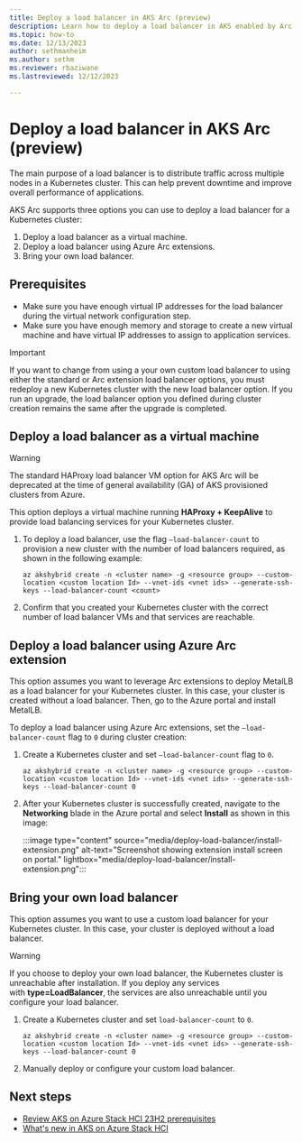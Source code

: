 ```yaml
---
title: Deploy a load balancer in AKS Arc (preview)
description: Learn how to deploy a load balancer in AKS enabled by Arc.
ms.topic: how-to
ms.date: 12/13/2023
author: sethmanheim
ms.author: sethm 
ms.reviewer: rbaziwane
ms.lastreviewed: 12/12/2023

---
```


# Deploy a load balancer in AKS Arc (preview)

The main purpose of a load balancer is to distribute traffic across multiple nodes in a Kubernetes cluster. This can help prevent downtime and improve overall performance of applications.

AKS Arc supports three options you can use to deploy a load balancer for a Kubernetes cluster:

1. Deploy a load balancer as a virtual machine.
1. Deploy a load balancer using Azure Arc extensions.
1. Bring your own load balancer.

## Prerequisites

- Make sure you have enough virtual IP addresses for the load balancer during the virtual network configuration step.
- Make sure you have enough memory and storage to create a new virtual machine and have virtual IP addresses to assign to application services.

> [!IMPORTANT]
> If you want to change from using a your own custom load balancer to using either the standard or Arc extension load balancer options, you must redeploy a new Kubernetes cluster with the new load balancer option. If you run an upgrade, the load balancer option you defined during cluster creation remains the same after the upgrade is completed.

## Deploy a load balancer as a virtual machine

> [!WARNING]
> The standard HAProxy load balancer VM option for AKS Arc will be deprecated at the time of general availability (GA) of AKS provisioned clusters from Azure.

This option deploys a virtual machine running **HAProxy + KeepAlive** to provide load balancing services for your Kubernetes cluster.

1. To deploy a load balancer, use the flag `–load-balancer-count` to provision a new cluster with the number of load balancers required, as shown in the following example:

   ```azurecli
   az akshybrid create -n <cluster name> -g <resource group> --custom-location <custom location Id> --vnet-ids <vnet ids> --generate-ssh-keys --load-balancer-count <count>
   ```

1. Confirm that you created your Kubernetes cluster with the correct number of load balancer VMs and that services are reachable.

## Deploy a load balancer using Azure Arc extension

This option assumes you want to leverage Arc extensions to deploy MetalLB as a load balancer for your Kubernetes cluster. In this case, your cluster is created without a load balancer. Then, go to the Azure portal and install MetalLB.

To deploy a load balancer using Azure Arc extensions, set the `–load-balancer-count` flag to `0` during cluster creation:

1. Create a Kubernetes cluster and set `–load-balancer-count` flag to `0`.

   ```azurecli
   az akshybrid create -n <cluster name> -g <resource group> --custom-location <custom location Id> --vnet-ids <vnet ids> --generate-ssh-keys --load-balancer-count 0
   ```

1. After your Kubernetes cluster is successfully created, navigate to the **Networking** blade in the Azure portal and select **Install** as shown in this image:

   :::image type="content" source="media/deploy-load-balancer/install-extension.png" alt-text="Screenshot showing extension install screen on portal." lightbox="media/deploy-load-balancer/install-extension.png":::

## Bring your own load balancer

This option assumes you want to use a custom load balancer for your Kubernetes cluster. In this case, your cluster is deployed without a load balancer.

> [!WARNING]
> If you choose to deploy your own load balancer, the Kubernetes cluster is unreachable after installation. If you deploy any services with **type=LoadBalancer**, the services are also unreachable until you configure your load balancer.

1. Create a Kubernetes cluster and set `load-balancer-count` to `0`.

   ```azurecli
   az akshybrid create -n <cluster name> -g <resource group> --custom-location <custom location Id> --vnet-ids <vnet ids> --generate-ssh-keys --load-balancer-count 0
   ```

1. Manually deploy or configure your custom load balancer.

## Next steps

- [Review AKS on Azure Stack HCI 23H2 prerequisites](aks-hci-network-system-requirements.md)
- [What's new in AKS on Azure Stack HCI](aks-preview-overview.md)
